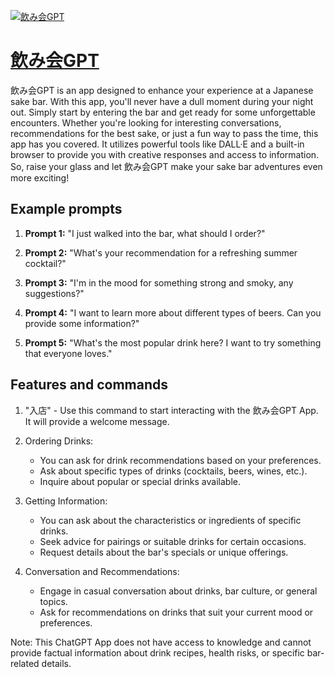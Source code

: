 [![飲み会GPT](https://files.oaiusercontent.com/file-qjR2toTf5zMpaJF96JEopmJP?se=2123-10-18T21%3A05%3A45Z&sp=r&sv=2021-08-06&sr=b&rscc=max-age%3D31536000%2C%20immutable&rscd=attachment%3B%20filename%3D7c7f7823-4e81-407b-acec-2d4054f0922f.png&sig=5eyRezAxZh2JOgioqBZEZgZ3R8dOuKojqcSItiZ14F4%3D)](https://chat.openai.com/g/g-3itkAuZtY-yin-mihui-gpt)

# [飲み会GPT](https://chat.openai.com/g/g-3itkAuZtY-yin-mihui-gpt)

飲み会GPT is an app designed to enhance your experience at a Japanese sake bar. With this app, you'll never have a dull moment during your night out. Simply start by entering the bar and get ready for some unforgettable encounters. Whether you're looking for interesting conversations, recommendations for the best sake, or just a fun way to pass the time, this app has you covered. It utilizes powerful tools like DALL·E and a built-in browser to provide you with creative responses and access to information. So, raise your glass and let 飲み会GPT make your sake bar adventures even more exciting!

## Example prompts

1. **Prompt 1:** "I just walked into the bar, what should I order?"

2. **Prompt 2:** "What's your recommendation for a refreshing summer cocktail?"

3. **Prompt 3:** "I'm in the mood for something strong and smoky, any suggestions?"

4. **Prompt 4:** "I want to learn more about different types of beers. Can you provide some information?"

5. **Prompt 5:** "What's the most popular drink here? I want to try something that everyone loves."


## Features and commands

1. "入店" - Use this command to start interacting with the 飲み会GPT App. It will provide a welcome message.

2. Ordering Drinks:
   - You can ask for drink recommendations based on your preferences.
   - Ask about specific types of drinks (cocktails, beers, wines, etc.).
   - Inquire about popular or special drinks available.

3. Getting Information:
   - You can ask about the characteristics or ingredients of specific drinks.
   - Seek advice for pairings or suitable drinks for certain occasions.
   - Request details about the bar's specials or unique offerings.

4. Conversation and Recommendations:
   - Engage in casual conversation about drinks, bar culture, or general topics.
   - Ask for recommendations on drinks that suit your current mood or preferences.

Note: This ChatGPT App does not have access to knowledge and cannot provide factual information about drink recipes, health risks, or specific bar-related details.